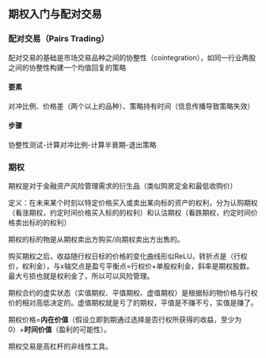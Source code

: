 ## 期权入门与配对交易

### 配对交易（Pairs Trading）

配对交易的基础是市场交易品种之间的协整性（cointegration），如同一行业两股之间的协整性构建一个均值回复的策略

#### 要素

对冲比例、价格差（两个以上的品种）、策略持有时间（信息传播导致策略失效）

#### 步骤

协整性测试-计算对冲比例-计算半衰期-退出策略



### 期权

期权是对于金融资产风险管理需求的衍生品（类似购房定金和最低收购价）

定义：在未来某个时刻以特定价格买入或卖出某向标的资产的权利，分为认购期权（看涨期权，约定时间价格买入标的的权利）和认沽期权（看跌期权，约定时间价格卖出标的的权利）

期权的标的物是从期权卖出方购买/向期权卖出方出售的。

购买期权之后，收益随行权日标的价格的变化曲线形似ReLU，转折点是（行权价，权利金），与x轴交点是盈亏平衡点=行权价+单股权利金，斜率是期权股数。最大亏损也就是权利金了，所以可以风险管理。

期权合约的虚实状态（实值期权、平值期权、虚值期权）是根据标的物价格与行权价的相对高低决定的。虚值期权就是亏了的期权，平值是不赚不亏，实值是赚了。

期权价格=**内在价值**（假设立即到期通过选择是否行权所获得的收益，至少为0）+**时间价值**（盈利的可能性）。

期权交易是高杠杆的非线性工具。